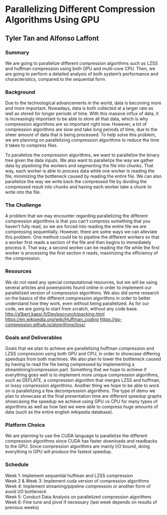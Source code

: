 # Parallelizing Different Compression Algorithms Using GPU
## Tyler Tan and Alfonso Laffont

### Summary
We are going to parallelize different compression algorithms such as LZSS and huffman compression using both GPU and multi-core CPU. Then, we are going to perform a detailed analysis of both system’s performance and characteristics, compared to the sequential form. 

### Background

Due to the technological advancements in the world, data is becoming more and more important. Nowadays, data is both collected at a larger rate as well as stored for longer periods of time. With this massive influx of data, it is increasingly important to be able to store all that data, which is why compression algorithms are so important right now. However, a lot of compression algorithms are slow and take long periods of time, due to the sheer amount of data that is being processed. To help solve this problem, we are planning on parallelizing compression algorithms to reduce the time it takes to compress files.

To parallelize the compression algorithms, we want to parallelize the binary tree given the data inputs. We also want to parallelize the way we gather data by pipelining the workers and segmenting the file into chunks. That way, each worker is able to process data while one worker is reading the file, minimizing the bottleneck caused by reading the entire file. We can also parallelize the way we write back the compressed file by dividing the compressed result into chunks and having each worker take a chunk to write into the file. 

### The Challenge
A problem that we may encounter regarding parallelizing the different compression algorithms is that you can’t compress something that you haven’t fully read, so we are forced into reading the entire file we are compressing sequentially. However, there are some ways we can alleviate this problem. One method could be to pipeline the different workers so that a worker first reads a section of the file and then begins to immediately process it. That way, a second worker can be reading the file while the first worker is processing the first section it reads, maximizing the efficiency of the compression. 

### Resources
We do not need any special computational resources, but we will be using several articles and powerpoints found online in order to implement our parallelized version of compression algorithms. We also did some research on the basics of the different compression algorithms in order to better understand how they work, even without being parallelized. As for our code, we are going to start from scratch, without any code base. 
http://a1bert.kapsi.fi/Dev/pucrunch/packing.html
https://en.wikipedia.org/wiki/Huffman_coding
https://go-compression.github.io/algorithms/lzss/

### Goals and Deliverables
Goals that we plan to achieve are parallelizing huffman compression and LZSS compression using both GPU and CPU, in order to showcase differing speedups from both machines. We also plan to lower the bottleneck caused by having to read the file being compressed by implementing a streamlining/compression part. Something that we hope to achieve if everything goes well is to implement more unique compression algorithms, such as DEFLATE, a compression algorithm that merges LZSS and huffman, or lossy compression algorithms. Another thing we hope to be able to work on is parallelizing a few decompression algorithms. 
	The type of demo we plan to showcase at the final presentation time are different speedup graphs showcasing the speedup we achieve using GPU vs CPU for many types of algorithms as well as how fast we were able to compress huge amounts of data (such as the entire english wikipedia database). 
	

### Platform Choice
We are planning to use the CUDA language to parallelize the different compression algorithms since CUDA has faster downloads and readbacks to the GPU. Since compression algorithms are mainly I/O bound, doing everything in GPU will produce the fastest speedup.

### Schedule
Week 1: Implement sequential huffman and LZSS compression <br /> 
Week 2 & Week 3: Implement cuda version of compression algorithms <br /> 
Week 4: Implement streaming/pipeline compression or another form of avoid I/O bottleneck <br /> 
Week 5: Conduct Data Analysis on parallelized compression algorithms <br /> 
Week 6: Fine tune and pivot if necessary (last week depends on results of previous weeks)





